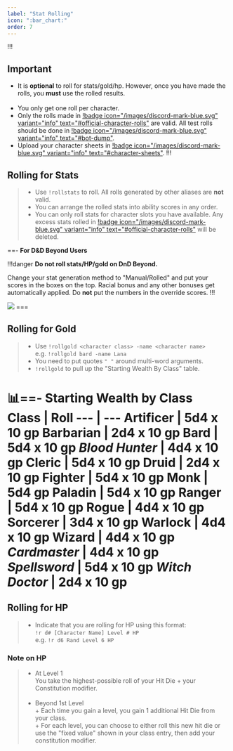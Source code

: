 ```yaml
---
label: "Stat Rolling"
icon: ":bar_chart:"
order: 7
---
```

<style>
h1:before { 
  content: "📊";
}
</style>
!!!
## Important
- It is **optional** to roll for stats/gold/hp. However, once you have made the rolls, you **must** use the rolled results.
<br><br>
- You only get one roll per character.
- Only the rolls made in [!badge icon="/images/discord-mark-blue.svg" variant="info" text="#official-character-rolls"](https://discord.com/channels/512870694883950598/513963351567499264) are valid. All test rolls should be done in [!badge icon="/images/discord-mark-blue.svg" variant="info" text="#bot-dump"](https://discord.com/channels/512870694883950598/519131071502221313).
- Upload your character sheets in [!badge icon="/images/discord-mark-blue.svg" variant="info" text="#character-sheets"](https://discord.com/channels/512870694883950598/512872392377499661).
!!!

## Rolling for Stats

> - Use `!rollstats` to roll. 
> All rolls generated by other aliases are **not** valid. 
> - You can arrange the rolled stats into ability scores in any order.
> - You can only roll stats for character slots you have available. Any excess stats rolled in [!badge icon="/images/discord-mark-blue.svg" variant="info" text="#official-character-rolls"](https://discord.com/channels/512870694883950598/513963351567499264) will be deleted.

==- **For D&D Beyond Users**

!!!danger
**Do not roll stats/HP/gold on DnD Beyond.**

Change your stat generation method to "Manual/Rolled" and put your scores in the boxes on the top. Racial bonus and any other bonuses get automatically applied. Do **not** put the numbers in the override scores.
!!!

<img src="https://i.imgur.com/ycxHtLw.png">
===

## Rolling for Gold

> - Use `!rollgold <character class> -name <character name>`<br>
> e.g. `!rollgold bard -name Lana`
> - You need to put quotes `" "` around multi-word arguments.
> - `!rollgold` to pull up the "Starting Wealth By Class" table.

==- Starting Wealth by Class
Class | Roll
--- | ---
Artificer    | 5d4 x 10 gp
Barbarian    | 2d4 x 10 gp
Bard         | 5d4 x 10 gp
*Blood Hunter* | 4d4 x 10 gp 
Cleric       | 5d4 x 10 gp
Druid        | 2d4 x 10 gp
Fighter      | 5d4 x 10 gp
Monk         | 5d4 gp
Paladin      | 5d4 x 10 gp
Ranger       | 5d4 x 10 gp
Rogue        | 4d4 x 10 gp
Sorcerer     | 3d4 x 10 gp
Warlock      | 4d4 x 10 gp
Wizard       | 4d4 x 10 gp
*Cardmaster*   | 4d4 x 10 gp
*Spellsword*   | 5d4 x 10 gp
*Witch Doctor* | 2d4 x 10 gp
===

## Rolling for HP

> - Indicate that you are rolling for HP using this format:<br>
> `!r d# [Character Name] Level # HP`<br>
> e.g. `!r d6 Rand Level 6 HP`

### Note on HP

> - At Level 1 <br>
> You take the highest-possible roll of your Hit Die + your Constitution modifier.
> <br><br>
> - Beyond 1st Level<br>
> \+ Each time you gain a level, you gain 1 additional Hit Die from your class.<br>
> \+ For each level, you can choose to either roll this new hit die or use the "fixed value" shown in your class entry, then add your constitution modifier.
